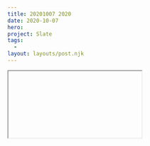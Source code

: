 ```yaml
---
title: 20201007 2020
date: 2020-10-07
hero:
project: Slate
tags:
  -
layout: layouts/post.njk
---
```


<iframe class="frame-kinopio" id=""
https://kinopio.club/slate---account-settings-xrXQ6ksnigrRRwKQyS3TY
</iframe>

Above is a map of thoughts around the current and future Slate v1+ Account Settings page sections.
